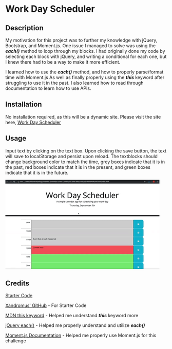 # Work Day Scheduler

## Description

My motivation for this project was to further my knowledge with jQuery, Bootstrap, and Moment.js. One issue I managed to solve was using the **_each()_** method to loop through my blocks. I had originally done my code by selecting each block with jQuery, and writing a conditional for each one, but I knew there had to be a way to make it more efficient.

I learned how to use the **_each()_** method, and how to properly parse/format time with Moment.js As well as finally properly using the **_this_** keyword after struggling to use it in the past. I also learned how to read through documentation to learn how to use APIs.

## Installation

No installation required, as this will be a dynamic site. Please visit the site here, [Work Day Scheduler](https://norklas.github.io/persian-fluff/ "Work Day Scheduler")

## Usage

Input text by clicking on the text box. Upon clicking the save button, the text will save to localStorage and persist upon reload. The textblocks should change background color to match the time, grey boxes indicate that it is in the past, red boxes indicate that it is in the present, and green boxes indicate that it is in the future.

![Functionality gif](./assets/images/05-third-party-apis-homework-demo.gif)

## Credits

[Starter Code](https://github.com/coding-boot-camp/super-disco)

[Xandromus' GitHub](https://github.com/Xandromus) - For Starter Code

[MDN this keyword](https://developer.mozilla.org/en-US/docs/Web/JavaScript/Reference/Operators/this) - Helped me understand **_this_** keyword more

[jQuery each()](https://api.jquery.com/each/#each-function) - Helped me properly understand and utilize **_each()_**

[Moment.js Documentation](https://momentjs.com/docs/) - Helped me properly use Moment.js for this challenge
